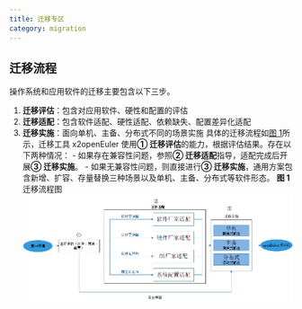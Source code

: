 ```yaml
---
title: 迁移专区
category: migration
---
```


## 迁移流程

操作系统和应用软件的迁移主要包含以下三步。

1. **迁移评估**：包含对应用软件、硬性和配置的评估
2. **迁移适配**：包含软件适配、硬性适配、依赖缺失、配置差异化适配
3. **迁移实施**：面向单机、主备、分布式不同的场景实施
   具体的迁移流程如[图 1](#MigrationFlowchart)所示，迁移工具 x2openEuler 使用**① 迁移评估**的能力，根据评估结果。存在以下两种情况： - 如果存在兼容性问题，参照**② 迁移适配**指导，适配完成后开展**③ 迁移实施**。 - 如果无兼容性问题，则直接进行**③ 迁移实施**，通用方案包含新增、扩容、存量替换三种场景以及单机、主备、分布式等软件形态。
   **图 1** 迁移流程图<a id="MigrationFlowchart"></a>
   ![迁移流程图](./MigrationFlowchart.png)
